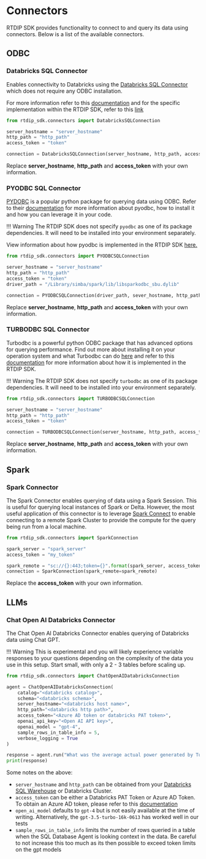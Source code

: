 # Connectors

RTDIP SDK provides functionality to connect to and query its data using connectors. Below is a list of the available connectors.

## ODBC

### Databricks SQL Connector

Enables connectivity to Databricks using the [Databricks SQL Connector](https://pypi.org/project/databricks-sql-connector/) which does not require any ODBC installation. 

For more information refer to this [documentation](https://docs.databricks.com/dev-tools/python-sql-connector.html) and for the specific implementation within the RTDIP SDK, refer to this [link](../code-reference/query/db-sql-connector.md)

```python
from rtdip_sdk.connectors import DatabricksSQLConnection

server_hostname = "server_hostname"
http_path = "http_path"
access_token = "token"

connection = DatabricksSQLConnection(server_hostname, http_path, access_token)
```

Replace **server_hostname**, **http_path** and **access_token** with your own information.

### PYODBC SQL Connector

[PYDOBC](https://pypi.org/project/pyodbc/) is a popular python package for querying data using ODBC. Refer to their [documentation](https://github.com/mkleehammer/pyodbc/wiki) for more information about pyodbc, how to install it and how you can leverage it in your code.

!!! Warning
    The RTDIP SDK does not specify `pyodbc` as one of its package dependencies. It will need to be installed into your environment separately.

View information about how pyodbc is implemented in the RTDIP SDK [here.](../code-reference/query/pyodbc-sql-connector.md)

```python
from rtdip_sdk.connectors import PYODBCSQLConnection

server_hostname = "server_hostname"
http_path = "http_path"
access_token = "token"
driver_path = "/Library/simba/spark/lib/libsparkodbc_sbu.dylib"

connection = PYODBCSQLConnection(driver_path, sever_hostname, http_path, access_token)
```

Replace **server_hostname**, **http_path** and **access_token** with your own information.

### TURBODBC SQL Connector 

Turbodbc is a powerful python ODBC package that has advanced options for querying performance. Find out more about installing it on your operation system and what Turbodbc can do [here](https://turbodbc.readthedocs.io/en/latest/) and refer to this [documentation](../code-reference/query/turbodbc-sql-connector.md) for more information about how it is implemented in the RTDIP SDK.

!!! Warning
    The RTDIP SDK does not specify `turbodbc` as one of its package dependencies. It will need to be installed into your environment separately.

```python
from rtdip_sdk.connectors import TURBODBCSQLConnection

server_hostname = "server_hostname"
http_path = "http_path"
access_token = "token"

connection = TURBODBCSQLConnection(server_hostname, http_path, access_token)
```

Replace **server_hostname**, **http_path** and **access_token** with your own information.

## Spark 

### Spark Connector 

The Spark Connector enables querying of data using a Spark Session. This is useful for querying local instances of Spark or Delta. However, the most useful application of this connector is to leverage [Spark Connect](https://spark.apache.org/docs/latest/spark-connect-overview.html) to enable connecting to a remote Spark Cluster to provide the compute for the query being run from a local machine.

```python
from rtdip_sdk.connectors import SparkConnection

spark_server = "spark_server"
access_token = "my_token"

spark_remote = "sc://{}:443;token={}".format(spark_server, access_token)
connection = SparkConnection(spark_remote=spark_remote)
```

Replace the **access_token** with your own information.

## LLMs 

### Chat Open AI Databricks Connector

The Chat Open AI Databricks Connector enables querying of Databricks data using Chat GPT. 

!!! Warning
    This is experimental and you will likely experience variable responses to your questions depending on the complexity of the data you use in this setup. Start small, with only a 2 - 3 tables before scaling up.

```python
from rtdip_sdk.connectors import ChatOpenAIDatabricksConnection

agent = ChatOpenAIDatabricksConnection(
    catalog="<databricks catalog>", 
    schema="<databricks schema>", 
    server_hostname="<databricks host name>",                   
    http_path="<databricks http path>",                         
    access_token="<Azure AD token or databricks PAT token>",
    openai_api_key="<Open AI API key>",
    openai_model = "gpt-4",                                     
    sample_rows_in_table_info = 5, 
    verbose_logging = True
)

response = agent.run("What was the average actual power generated by Turbine 1 at ACME Wind Farm on 6 May?")
print(response)
```

Some notes on the above:

- `server_hostname` and `http_path` can be obtained from your [Databricks SQL Warehouse](../../sdk/queries/databricks/sql-warehouses.md) or Databricks Cluster.
- `access_token` can be either a Databricks PAT Token or Azure AD Token. To obtain an Azure AD token, please refer to this [documentation](../../sdk/authentication/azure.md)
- `open_ai_model` defaults to `gpt-4` but is not easily available at the time of writing. Alternatively, the `gpt-3.5-turbo-16k-0613` has worked well in our tests
- `sample_rows_in_table_info` limits the number of rows queried in a table when the SQL Database Agent is looking context in the data. Be careful to not increase this too much as its then possible to exceed token limits on the gpt models